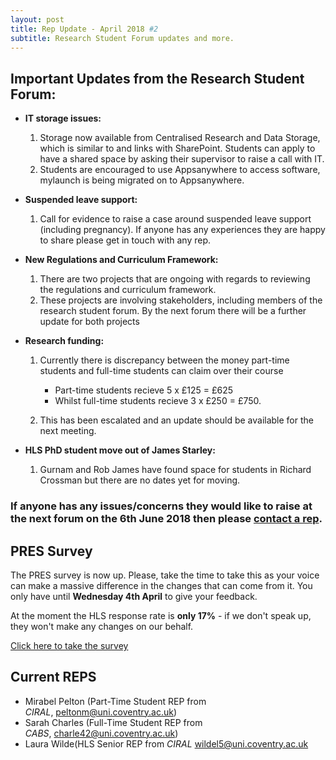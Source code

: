 ```yaml
---
layout: post
title: Rep Update - April 2018 #2
subtitle: Research Student Forum updates and more.
---
```


## Important Updates from the Research Student Forum: 

* **IT storage issues:**

  1. Storage now available from Centralised Research and Data Storage, which is similar to and links with SharePoint. Students can apply to have a shared space by asking their supervisor to raise a call with IT.
  2. Students are encouraged to use Appsanywhere to access software, mylaunch is being migrated on to Appsanywhere.


* **Suspended leave support:**

  1. Call for evidence to raise a case around suspended leave support (including pregnancy). If anyone has any experiences they are happy to share please get in touch with any rep.


* **New Regulations and Curriculum Framework:**

  1. There are two projects that are ongoing with regards to reviewing the regulations and curriculum framework.
  2. These projects are involving stakeholders, including members of the research student forum. By the next forum there will be a further update for both projects


* **Research funding:**

  1. Currently there is discrepancy between the money part-time students and full-time students can claim over their course
      - Part-time students recieve 5 x £125 = £625
      - Whilst full-time students recieve 3 x £250 = £750.

  2. This has been escalated and an update should be available for the next meeting.


* **HLS PhD student move out of James Starley:**

  1. Gurnam and Rob James have found space for students in Richard Crossman but there are no dates yet for moving.

### If anyone has any issues/concerns they would like to raise at the next forum on the 6th June 2018 then please [contact a rep](mailto:cov.pgrnewsletter+REPS@gmail.com).

## PRES Survey

The PRES survey is now up.
Please, take the time to take this as your voice can make a massive difference in the changes that can come from it.
You only have until **Wednesday 4th April** to give your feedback.

At the moment the HLS response rate is **only 17%** - if we don't speak up, they won't make any changes on our behalf.

[Click here to take the survey](https://coventry.onlinesurveys.ac.uk/pres2018/)

## Current REPS

* Mirabel Pelton (Part-Time Student REP from *CIRAL*, [peltonm@uni.coventry.ac.uk](peltonm@uni.coventry.ac.uk "Click here to email Mirabel")) 
* Sarah Charles (Full-Time Student REP from *CABS*, [charle42@uni.coventry.ac.uk](charle42@uni.coventry.ac.uk "Click here to email Sarah"))
* Laura Wilde(HLS Senior REP from *CIRAL* [wildel5@uni.coventry.ac.uk](wildel5@uni.coventry.ac.uk "Click here to email Laura")
